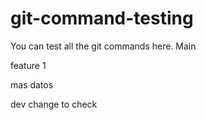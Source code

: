 # git-command-testing
You can test all the git commands here.
Main

feature 1


mas datos

dev change to check